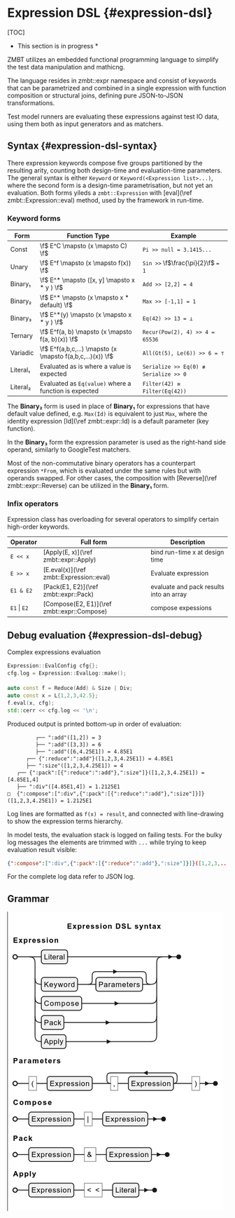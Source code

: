 <!-- (c) Copyright 2025 Zenseact AB -->
<!-- SPDX-License-Identifier: Apache-2.0 -->

# Expression DSL {#expression-dsl}

[TOC]

* This section is in progress *

ZMBT utilizes an embedded functional programming language to simplify the test data manipulation and mathicng.

The language resides in zmbt::expr namespace and consist of keywords that can be parametrized and combined in a single expression with function composition or structural joins, defining pure JSON-to-JSON transformations.

Test model runners are evaluating these expressions against test IO data, using them both
as input generators and as matchers.

## Syntax {#expression-dsl-syntax}

There expression keywords compose five groups partitioned by the resulting arity,
counting both design-time and evaluation-time parameters.
The general syntax is either `Keyword` or `Keyword(<Expression list>...)`, where the second form
is a design-time parametrisation, but not yet an evaluation.
Both forms yileds a `zmbt::Expression` with [eval](\ref zmbt::Expression::eval) method, used by the framework in run-time.

### Keyword forms

|Form    | Function Type                                             |Example                               |
|--------|-----------------------------------------------------------|--------------------------------------|
|Const   |\f$ E^C \mapsto (x \mapsto C)                           \f$|`Pi >> null = 3.1415...               `|
|Unary   |\f$ E^f \mapsto (x \mapsto f(x))                        \f$|`Sin >>` \f$\frac{\pi}{2}\f$ `= 1    `|
|Binary₁ |\f$ E^*    \mapsto ([x, y] \mapsto x * y      )         \f$|`Add >> [2,2] = 4                     `|
|Binary₂ |\f$ E^*    \mapsto (x      \mapsto x * default)         \f$|`Max >> [-1,1] = 1                    `|
|Binary₃ |\f$ E^*(y) \mapsto (x      \mapsto x * y      )         \f$|`Eq(42) >> 13 = ⊥                     `|
|Ternary |\f$ E^f(a, b) \mapsto (x \mapsto f(a, b)(x))            \f$|`Recur(Pow(2), 4) >> 4 = 65536        `|
|Variadic|\f$ E^f(a,b,c,...) \mapsto (x \mapsto f(a,b,c,...)(x))  \f$|`All(Gt(5), Le(6)) >> 6 = ⊤           `|
|Literal₁|Evaluated as is where a value is expected                  |`Serialize >> Eq(0) ≢ Serialize >> 0  `|
|Literal₂|Evaluated as `Eq(value)` where a function is expected      |`Filter(42) ≡ Filter(Eq(42))          `|



The **Binary₂** form is used in place of **Binary₁** for expressions that have default value defined,
e.g. `Max(Id)` is equivalent to just `Max`, where the identity expression [Id](\ref zmbt::expr::Id)
is a default parameter (key function).

In the **Binary₃** form the expression parameter is used as the right-hand side operand,
similarly to GoogleTest matchers.

Most of the non-commutative binary operators has a counterpart expression `*From`,
which is evaluated under the same rules but with operands swapped. For other cases,
the composition with [Reverse](\ref zmbt::expr::Reverse) can be utilized in the **Binary₁** form.


### Infix operators

Expression class has overloading for several operators to simplify certain high-order keywords.

|Operator    |Full form                                  | Description|
|----        |----                                       |----------- |
|`E << x`    |[Apply(E, x)](\ref zmbt::expr::Apply)      | bind run-time x at design time |
|`E >> x`    |[E.eval(x)](\ref zmbt::Expression::eval)   | Evaluate expression |
|`E1 & E2`   |[Pack(E1, E2)](\ref zmbt::expr::Pack)      | evaluate and pack results into an array |
|`E1` \| `E2`|[Compose(E2, E1)](\ref zmbt::expr::Compose)| compose expessions |

## Debug evaluation {#expression-dsl-debug}

Complex expressions evaluation

``` c++
Expression::EvalConfig cfg{};
cfg.log = Expression::EvalLog::make();

auto const f = Reduce(Add) & Size | Div;
auto const x = L{1,2,3,42.5};
f.eval(x, cfg);
std::cerr << cfg.log << '\n';
```

Produced output is printed bottom-up in order of evaluation:
```
         ┌── ":add"([1,2]) = 3
         ├── ":add"([3,3]) = 6
         ├── ":add"([6,4.25E1]) = 4.85E1
      ┌── {":reduce":":add"}([1,2,3,4.25E1]) = 4.85E1
      ├── ":size"([1,2,3,4.25E1]) = 4
   ┌── {":pack":[{":reduce":":add"},":size"]}([1,2,3,4.25E1]) = [4.85E1,4]
   ├── ":div"([4.85E1,4]) = 1.2125E1
□  {":compose":[":div",{":pack":[{":reduce":":add"},":size"]}]}([1,2,3,4.25E1]) = 1.2125E1
```
Log lines are formatted as `f(x) = result`, and connected with line-drawing to show the expression terms hierarchy.

In model tests, the evaluation stack is logged on failing tests.
For the bulky log messages the elements are trimmed with `...` while trying to keep evaluation result visible:
``` json
{":compose":[":div",{":pack":[{":reduce":":add"},":size"]}]}([1,2,3,...) = 5
```
For the complete log data refer to JSON log.

## Grammar

![image](expression_dsl_syntax.png)


<!-- plantuml
@startebnf expression_dsl_syntax
title Expression DSL syntax

!define LB "("
!define RB ")"
!define CM ","

!define REST(x) {CM, x}-
!define ONEORMORE(x) x, REST(x)

Expression = Literal | (Keyword, [Parameters]) | Compose | Pack | Apply;
Parameters = (LB, Expression, RB)
    | (LB, Expression, CM, Expression, RB)
    | (LB, ONEORMORE(Expression), RB);


Compose = Expression, '|', Expression;
Pack = Expression, '&', Expression;
Apply = Expression, '<<', Literal;

@endebnf
-->
